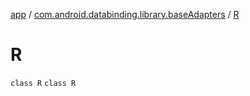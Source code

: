 [app](../../index.md) / [com.android.databinding.library.baseAdapters](../index.md) / [R](./index.md)

# R

`class R`
`class R`